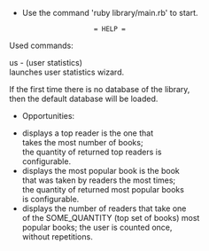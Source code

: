 * Use the command 'ruby library/main.rb' to start.

                        = HELP =                         
                                                         
 Used commands:                                          
                                                         
 us - (user statistics)                                  
      launches user statistics wizard.                   
                                                         
 If the first time there is no database of the library,  
 then the default database will be loaded.               
                                                         
* Opportunities:                                         
- displays a top reader is the one that                  
              takes the most number of books;            
              the quantity of returned top readers is    
              configurable.                              
- displays the most popular book is the book             
            that was taken by readers the most times;    
            the quantity of returned most popular books  
            is configurable.                             
- displays the number of readers that take one           
           of the SOME_QUANTITY (top set of books) most  
           popular books; the user is counted once,      
           without repetitions.                          